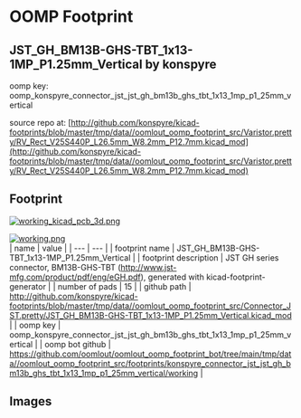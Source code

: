 # OOMP Footprint  
## JST_GH_BM13B-GHS-TBT_1x13-1MP_P1.25mm_Vertical  by konspyre  
  
oomp key: oomp_konspyre_connector_jst_jst_gh_bm13b_ghs_tbt_1x13_1mp_p1_25mm_vertical  
  
source repo at: [http://github.com/konspyre/kicad-footprints/blob/master/tmp/data//oomlout_oomp_footprint_src/Varistor.pretty/RV_Rect_V25S440P_L26.5mm_W8.2mm_P12.7mm.kicad_mod](http://github.com/konspyre/kicad-footprints/blob/master/tmp/data//oomlout_oomp_footprint_src/Varistor.pretty/RV_Rect_V25S440P_L26.5mm_W8.2mm_P12.7mm.kicad_mod)  
## Footprint  
  
[![working_kicad_pcb_3d.png](working_kicad_pcb_3d_600.png)](working_kicad_pcb_3d.png)  
  
[![working.png](working_600.png)](working.png)  
| name | value | 
| --- | --- | 
| footprint name | JST_GH_BM13B-GHS-TBT_1x13-1MP_P1.25mm_Vertical | 
| footprint description | JST GH series connector, BM13B-GHS-TBT (http://www.jst-mfg.com/product/pdf/eng/eGH.pdf), generated with kicad-footprint-generator | 
| number of pads | 15 | 
| github path | http://github.com/konspyre/kicad-footprints/blob/master/tmp/data//oomlout_oomp_footprint_src/Connector_JST.pretty/JST_GH_BM13B-GHS-TBT_1x13-1MP_P1.25mm_Vertical.kicad_mod | 
| oomp key | oomp_konspyre_connector_jst_jst_gh_bm13b_ghs_tbt_1x13_1mp_p1_25mm_vertical | 
| oomp bot github | https://github.com/oomlout/oomlout_oomp_footprint_bot/tree/main/tmp/data//oomlout_oomp_footprint_src/footprints/konspyre_connector_jst_jst_gh_bm13b_ghs_tbt_1x13_1mp_p1_25mm_vertical/working | 
## Images  
